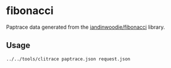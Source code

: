 # fibonacci

Paptrace data generated from the
[iandinwoodie/fibonacci](https://github.com/iandinwoodie/fibonacci) library.

## Usage

```bash
../../tools/clitrace paptrace.json request.json
```

